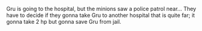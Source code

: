 Gru is going to the hospital, but the minions saw a police patrol near... They have to decide if they gonna take Gru to another hospital that is quite far; it gonna take 2 hp but gonna save Gru from jail.